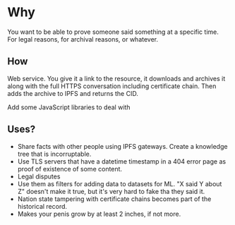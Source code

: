 # Why

You want to be able to prove someone said something at a specific time. For legal
reasons, for archival reasons, or whatever.

## How

Web service. You give it a link to the resource, it downloads and archives it along
with the full HTTPS conversation including certificate chain. Then adds the archive to
IPFS and returns the CID.

Add some JavaScript libraries to deal with 

## Uses?

* Share facts with other people using IPFS gateways. Create a knowledge tree that is
  incorruptable.
* Use TLS servers that have a datetime timestamp in a 404 error page as proof of existence
  of some content.
* Legal disputes
* Use them as filters for adding data to datasets for ML. "X said Y about Z" doesn't make
  it true, but it's very hard to fake tha they said it.
* Nation state tampering with certificate chains becomes part of the historical record.
* Makes your penis grow by at least 2 inches, if not more.
